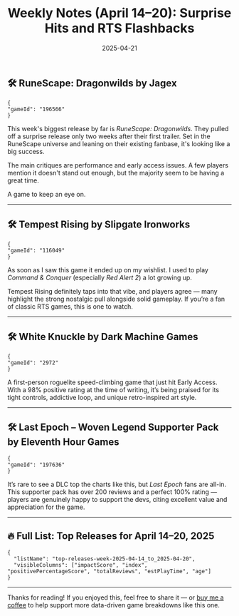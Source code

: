 ﻿---
title: "Weekly Notes (April 14–20): Surprise Hits and RTS Flashbacks"
slug: "weekly-notes-2025-04-14"
date: "2025-04-21"
category: "Weekly Notes"
description: "This week’s notes include RuneScape: Dragonwilds, a surprise DLC success, and a Command & Conquer throwback with Tempest Rising."
tags: ['Weekly Recap', 'Game Analysis', 'April 2025', 'RuneScape', 'Tempest Rising', 'Indie Games', "White Knuckle", "Last Epoch"]
image: "https://media.githubusercontent.com/media/NiklasBorglund/niklasnotes-blog/main/posts/weekly-notes-2025-04-14/hero.png"
---

## 🛠️ RuneScape: Dragonwilds by Jagex

```condensedgamecard
{
"gameId": "196566"
}
```

This week's biggest release by far is *RuneScape: Dragonwilds*. They pulled off a surprise release only two weeks after their first trailer.
Set in the RuneScape universe and leaning on their existing fanbase, it's looking like a big success.

The main critiques are performance and early access issues. A few players mention it doesn't stand out enough, but the majority seem to be having a great time.

A game to keep an eye on.

---

## 🛠️ Tempest Rising by Slipgate Ironworks

```condensedgamecard
{
"gameId": "116049"
}
```

As soon as I saw this game it ended up on my wishlist. I used to play *Command & Conquer* (especially *Red Alert 2*) a lot growing up.

Tempest Rising definitely taps into that vibe, and players agree — many highlight the strong nostalgic pull alongside solid gameplay. If you’re a fan of classic RTS games, this is one to watch.

---

## 🛠️ White Knuckle by Dark Machine Games

```condensedgamecard
{
"gameId": "2972"
}
```

A first-person roguelite speed-climbing game that just hit Early Access. With a 98% positive rating at the time of writing, it’s being praised for its tight controls, addictive loop, and unique retro-inspired art style.

---

## 🛠️ Last Epoch – Woven Legend Supporter Pack by Eleventh Hour Games

```condensedgamecard
{
"gameId": "197636"
}
```

It’s rare to see a DLC top the charts like this, but *Last Epoch* fans are all-in. This supporter pack has over 200 reviews and a perfect 100% rating — players are genuinely happy to support the devs, citing excellent value and appreciation for the game.

---

## 🔥 Full List: Top Releases for April 14–20, 2025

```customlist
{
  "listName": "top-releases-week-2025-04-14_to_2025-04-20",
  "visibleColumns": ["impactScore", "index", "positivePercentageScore", "totalReviews", "estPlayTime", "age"]
}
```

---

Thanks for reading! If you enjoyed this, feel free to share it — or [buy me a coffee](https://buymeacoffee.com/niklasnotes) to help support more data-driven game breakdowns like this one.
